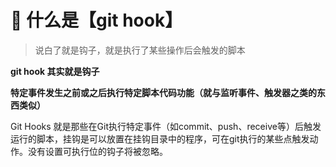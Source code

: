 # 🔵 什么是【git hook】
>说白了就是钩子，就是执行了某些操作后会触发的脚本  


**git hook 其实就是钩子**  

**特定事件发生之前或之后执行特定脚本代码功能（就与监听事件、触发器之类的东西类似）**  


Git Hooks 就是那些在Git执行特定事件（如commit、push、receive等）后触发运行的脚本，挂钩是可以放置在挂钩目录中的程序，可在git执行的某些点触发动作。没有设置可执行位的钩子将被忽略。  

